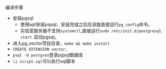 编译步骤
* 安装pgsql
    * 使用apt安装pqsql，安装完成之后应该能直接运行`pg_config`命令。
    * 实验室服务器不支持`systemctl`,直接运行`sudo /etc/init.d/postgresql start
`启动pgsql。
* 进入pg_vector项目目录，`make && make install`
* `CREATE EXTENSION vector;`
* `psql -U postgres`登录pgsql数据库
* `\i script.sql`可以执行sql脚本